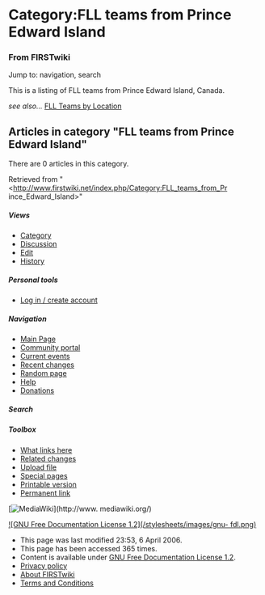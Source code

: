 # Category:FLL teams from Prince Edward Island

### From FIRSTwiki

Jump to: navigation, search

This is a listing of FLL teams from Prince Edward Island, Canada.

_see also..._ [FLL Teams by Location](/index.php/FLL_Teams_by_Location "FLL
Teams by Location" )

  

## Articles in category "FLL teams from Prince Edward Island"

There are 0 articles in this category.

Retrieved from "<http://www.firstwiki.net/index.php/Category:FLL_teams_from_Pr
ince_Edward_Island>"

##### Views

  * [Category](/index.php/Category:FLL_teams_from_Prince_Edward_Island)
  * [Discussion](/index.php?title=Category_talk:FLL_teams_from_Prince_Edward_Island&action=edit)
  * [Edit](/index.php?title=Category:FLL_teams_from_Prince_Edward_Island&action=edit)
  * [History](/index.php?title=Category:FLL_teams_from_Prince_Edward_Island&action=history)

##### Personal tools

  * [Log in / create account](/index.php?title=Special:Userlogin&returnto=Category:FLL_teams_from_Prince_Edward_Island)

[](/index.php/Main_Page "Main Page" )

##### Navigation

  * [Main Page](/index.php/Main_Page)
  * [Community portal](/index.php/FIRSTwiki:Community_portal)
  * [Current events](/index.php/Current_events)
  * [Recent changes](/index.php/Special:Recentchanges)
  * [Random page](/index.php/Special:Random)
  * [Help](/index.php/Help:Contents)
  * [Donations](/index.php/FIRSTwiki:Site_support)

##### Search



##### Toolbox

  * [What links here](/index.php/Special:Whatlinkshere/Category:FLL_teams_from_Prince_Edward_Island)
  * [Related changes](/index.php/Special:Recentchangeslinked/Category:FLL_teams_from_Prince_Edward_Island)
  * [Upload file](/index.php/Special:Upload)
  * [Special pages](/index.php/Special:Specialpages)
  * [Printable version](/index.php?title=Category:FLL_teams_from_Prince_Edward_Island&printable=yes)
  * [Permanent link](/index.php?title=Category:FLL_teams_from_Prince_Edward_Island&oldid=46091)

[![MediaWiki](/skins/common/images/poweredby_mediawiki_88x31.png)](http://www.
mediawiki.org/)

[![GNU Free Documentation License 1.2](/stylesheets/images/gnu-
fdl.png)](http://www.gnu.org/copyleft/fdl.html)

  * This page was last modified 23:53, 6 April 2006.
  * This page has been accessed 365 times.
  * Content is available under [GNU Free Documentation License 1.2](http://www.gnu.org/copyleft/fdl.html "http://www.gnu.org/copyleft/fdl.html" ).
  * [Privacy policy](/index.php/FIRSTwiki:Privacy_policy "FIRSTwiki:Privacy policy" )
  * [About FIRSTwiki](/index.php/FIRSTwiki:About "FIRSTwiki:About" )
  * [Terms and Conditions](/index.php/FIRSTwiki:Terms_and_conditions "FIRSTwiki:Terms and conditions" )

